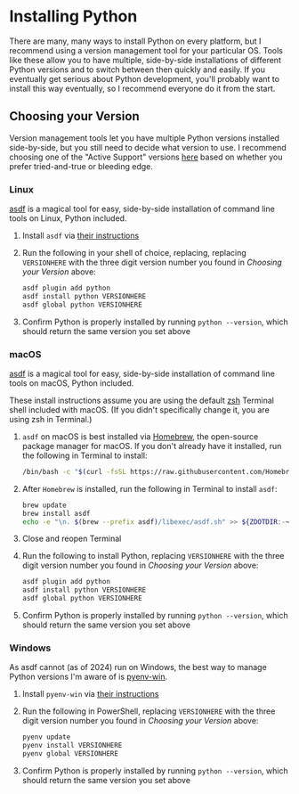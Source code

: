 # Installing Python

There are many, many ways to install Python on every platform, but I recommend using a version management tool for your particular OS. Tools like these allow you to have multiple, side-by-side installations of different Python versions and to switch between then quickly and easily. If you eventually get serious about Python development, you'll probably want to install this way eventually, so I recommend everyone do it from the start.

## Choosing your Version

Version management tools let you have multiple Python versions installed side-by-side, but you still need to decide what version to use. I recommend choosing one of the "Active Support" versions [here](https://endoflife.date/python) based on whether you prefer tried-and-true or bleeding edge.

### Linux

[asdf](https://asdf-vm.com/) is a magical tool for easy, side-by-side installation of command line tools on Linux, Python included.

1. Install `asdf` via [their instructions](https://asdf-vm.com/guide/getting-started.html)
1. Run the following in your shell of choice, replacing, replacing `VERSIONHERE` with the three digit version number you found in *Choosing your Version* above:

    ``` bash
    asdf plugin add python
    asdf install python VERSIONHERE
    asdf global python VERSIONHERE
    ```

1. Confirm Python is properly installed by running `python --version`, which should return the same version you set above

### macOS

[asdf](https://asdf-vm.com/) is a magical tool for easy, side-by-side installation of command line tools on macOS, Python included.

These install instructions assume you are using the default [zsh](https://zsh.sourceforge.io/) Terminal shell included with macOS. (If you didn't specifically change it, you are using zsh in Terminal.)

1. `asdf` on macOS is best installed via [Homebrew](https://brew.sh/), the open-source package manager for macOS. If you don't already have it installed, run the following in Terminal to install:

    ``` bash
    /bin/bash -c "$(curl -fsSL https://raw.githubusercontent.com/Homebrew/install/HEAD/install.sh)"
    ```

1. After `Homebrew` is installed, run the following in Terminal to install `asdf`:

    ``` bash
    brew update
    brew install asdf
    echo -e "\n. $(brew --prefix asdf)/libexec/asdf.sh" >> ${ZDOTDIR:-~}/.zshrc
    ```

1. Close and reopen Terminal
1. Run the following to install Python, replacing `VERSIONHERE` with the three digit version number you found in *Choosing your Version* above:

    ``` bash
    asdf plugin add python
    asdf install python VERSIONHERE
    asdf global python VERSIONHERE
    ```

1. Confirm Python is properly installed by running `python --version`, which should return the same version you set above

### Windows

As asdf cannot (as of 2024) run on Windows, the best way to manage Python versions I'm aware of is [pyenv-win](https://github.com/pyenv-win/pyenv-win).

1. Install `pyenv-win` via [their instructions](https://pyenv-win.github.io/pyenv-win/#installation)
1. Run the following in PowerShell, replacing `VERSIONHERE` with the three digit version number you found in *Choosing your Version* above:

    ``` PowerShell
    pyenv update
    pyenv install VERSIONHERE
    pyenv global VERSIONHERE
    ```

1. Confirm Python is properly installed by running `python --version`, which should return the same version you set above
